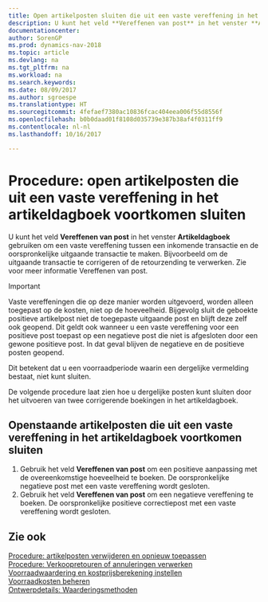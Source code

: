 ```yaml
---
title: Open artikelposten sluiten die uit een vaste vereffening in het artikeldagboek voortkomen
description: U kunt het veld **Vereffenen van post** in het venster **Artikeldagboek** gebruiken om een vaste vereffening tussen een inkomende transactie en de oorspronkelijke uitgaande transactie te maken. Bijvoorbeeld om de uitgaande transactie te corrigeren of de retourzending te verwerken.
documentationcenter: 
author: SorenGP
ms.prod: dynamics-nav-2018
ms.topic: article
ms.devlang: na
ms.tgt_pltfrm: na
ms.workload: na
ms.search.keywords: 
ms.date: 08/09/2017
ms.author: sgroespe
ms.translationtype: HT
ms.sourcegitcommit: 4fefaef7380ac10836fcac404eea006f55d8556f
ms.openlocfilehash: b0b0daad01f8108d035739e387b38af4f0311ff9
ms.contentlocale: nl-nl
ms.lasthandoff: 10/16/2017

---
```

# <a name="how-to-close-open-item-ledger-entries-resulting-from-fixed-application-in-the-item-journal"></a>Procedure: open artikelposten die uit een vaste vereffening in het artikeldagboek voortkomen sluiten
U kunt het veld **Vereffenen van post** in het venster **Artikeldagboek** gebruiken om een vaste vereffening tussen een inkomende transactie en de oorspronkelijke uitgaande transactie te maken. Bijvoorbeeld om de uitgaande transactie te corrigeren of de retourzending te verwerken. Zie voor meer informatie Vereffenen van post.  

> [!IMPORTANT]  
>  Vaste vereffeningen die op deze manier worden uitgevoerd, worden alleen toegepast op de kosten, niet op de hoeveelheid. Bijgevolg sluit de geboekte positieve artikelpost niet de toegepaste uitgaande post en blijft deze zelf ook geopend. Dit geldt ook wanneer u een vaste vereffening voor een positieve post toepast op een negatieve post die niet is afgesloten door een gewone positieve post. In dat geval blijven de negatieve en de positieve posten geopend.  
>   
>  Dit betekent dat u een voorraadperiode waarin een dergelijke vermelding bestaat, niet kunt sluiten.  

De volgende procedure laat zien hoe u dergelijke posten kunt sluiten door het uitvoeren van twee corrigerende boekingen in het artikeldagboek.  

## <a name="to-close-open-item-ledger-entries-that-result-from-a-fixed-application-in-the-item-journal"></a>Openstaande artikelposten die uit een vaste vereffening in het artikeldagboek voortkomen sluiten  

1.  Gebruik het veld **Vereffenen van post** om een positieve aanpassing met de overeenkomstige hoeveelheid te boeken. De oorspronkelijke negatieve post met een vaste vereffening wordt gesloten.  
2.  Gebruik het veld **Vereffenen van post** om een negatieve vereffening te boeken. De oorspronkelijke positieve correctiepost met een vaste vereffening wordt gesloten.  

## <a name="see-also"></a>Zie ook  
[Procedure: artikelposten verwijderen en opnieuw toepassen](finance-how-to-remove-and-reapply-item-entries.md)  
 [Procedure: Verkoopretouren of annuleringen verwerken](sales-how-process-sales-returns-cancellations.md)   
 [Voorraadwaardering en kostprijsberekening instellen](finance-set-up-inventory-valuation-and-costing.md)   
 [Voorraadkosten beheren](finance-manage-inventory-costs.md)   
 [Ontwerpdetails: Waarderingsmethoden](design-details-costing-methods.md)

